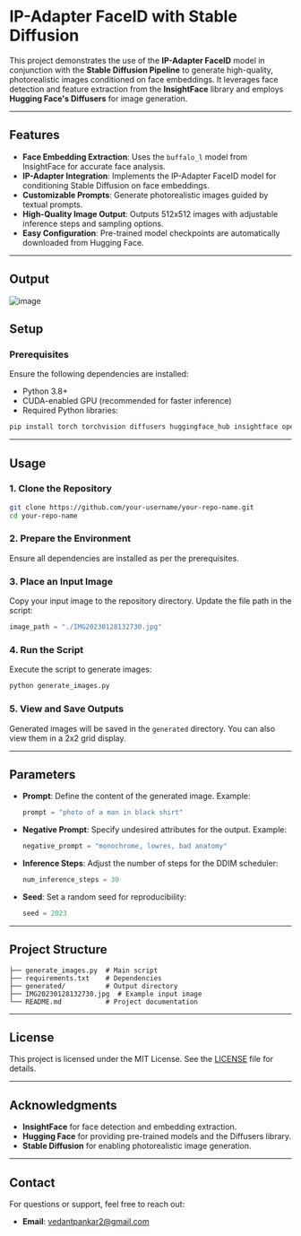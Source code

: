 # IP-Adapter FaceID with Stable Diffusion

This project demonstrates the use of the **IP-Adapter FaceID** model in conjunction with the **Stable Diffusion Pipeline** to generate high-quality, photorealistic images conditioned on face embeddings. It leverages face detection and feature extraction from the **InsightFace** library and employs **Hugging Face's Diffusers** for image generation.

---

## Features

- **Face Embedding Extraction**: Uses the `buffalo_l` model from InsightFace for accurate face analysis.
- **IP-Adapter Integration**: Implements the IP-Adapter FaceID model for conditioning Stable Diffusion on face embeddings.
- **Customizable Prompts**: Generate photorealistic images guided by textual prompts.
- **High-Quality Image Output**: Outputs 512x512 images with adjustable inference steps and sampling options.
- **Easy Configuration**: Pre-trained model checkpoints are automatically downloaded from Hugging Face.

---

## Output
![image](https://github.com/user-attachments/assets/b6e322aa-cb69-4bb2-992a-403b6b42266e)


## Setup

### Prerequisites
Ensure the following dependencies are installed:

- Python 3.8+
- CUDA-enabled GPU (recommended for faster inference)
- Required Python libraries:

```bash
pip install torch torchvision diffusers huggingface_hub insightface opencv-python matplotlib
```

---

## Usage

### 1. Clone the Repository
```bash
git clone https://github.com/your-username/your-repo-name.git
cd your-repo-name
```

### 2. Prepare the Environment
Ensure all dependencies are installed as per the prerequisites.

### 3. Place an Input Image
Copy your input image to the repository directory. Update the file path in the script:

```python
image_path = "./IMG20230128132730.jpg"
```

### 4. Run the Script
Execute the script to generate images:

```bash
python generate_images.py
```

### 5. View and Save Outputs
Generated images will be saved in the `generated` directory. You can also view them in a 2x2 grid display.

---

## Parameters

- **Prompt**: Define the content of the generated image. Example:
  ```python
  prompt = "photo of a man in black shirt"
  ```

- **Negative Prompt**: Specify undesired attributes for the output. Example:
  ```python
  negative_prompt = "monochrome, lowres, bad anatomy"
  ```

- **Inference Steps**: Adjust the number of steps for the DDIM scheduler:
  ```python
  num_inference_steps = 30
  ```

- **Seed**: Set a random seed for reproducibility:
  ```python
  seed = 2023
  ```

---

## Project Structure

```
├── generate_images.py  # Main script
├── requirements.txt    # Dependencies
├── generated/          # Output directory
├── IMG20230128132730.jpg  # Example input image
└── README.md           # Project documentation
```

---

## License

This project is licensed under the MIT License. See the [LICENSE](LICENSE) file for details.

---

## Acknowledgments

- **InsightFace** for face detection and embedding extraction.
- **Hugging Face** for providing pre-trained models and the Diffusers library.
- **Stable Diffusion** for enabling photorealistic image generation.

---

## Contact

For questions or support, feel free to reach out:
- **Email**: vedantpankar2@gmail.com
